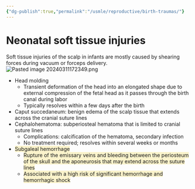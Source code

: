 ```yaml
---
{"dg-publish":true,"permalink":"/usmle/reproductive/birth-traumas/"}
---
```


# Neonatal soft tissue injuries
Soft tissue injuries of the scalp in infants are mostly caused by shearing forces during vacuum or forceps delivery.![Pasted image 20240311172349.png](/img/user/appendix/Pasted%20image%2020240311172349.png)
- Head molding 
	- Transient deformation of the head into an elongated shape due to external compression of the fetal head as it passes through the birth canal during labor
	- Typically resolves within a few days after the birth
- Caput succedaneum: benign edema of the scalp tissue that extends across the cranial suture lines
- Cephalohematoma: subperiosteal hematoma that is limited to cranial suture lines  
	- Complications: calcification of the hematoma, secondary infection
	- No treatment required; resolves within several weeks or months
- <span style="background:rgba(240, 200, 0, 0.2)">Subgaleal hemorrhage </span>
	- <span style="background:rgba(240, 200, 0, 0.2)">Rupture of the emissary veins and bleeding between the periosteum of the skull and the aponeurosis that may extend across the suture lines</span>
	- <span style="background:rgba(240, 200, 0, 0.2)">Associated with a high risk of significant hemorrhage and hemorrhagic shock</span>


